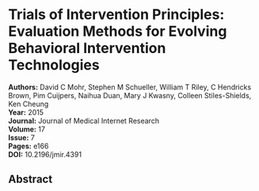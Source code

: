 # Trials of Intervention Principles: Evaluation Methods for Evolving Behavioral Intervention Technologies

**Authors:** David C Mohr, Stephen M Schueller, William T Riley, C Hendricks Brown, Pim Cuijpers, Naihua Duan, Mary J Kwasny, Colleen Stiles-Shields, Ken Cheung  
**Year:** 2015  
**Journal:** Journal of Medical Internet Research  
**Volume:** 17  
**Issue:** 7  
**Pages:** e166  
**DOI:** 10.2196/jmir.4391  

## Abstract


